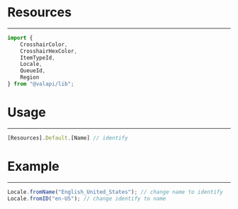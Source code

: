 # Resources

---

```typescript
import {
    CrosshairColor,
    CrosshairHexColor,
    ItemTypeId,
    Locale,
    QueueId,
    Region
} from "@valapi/lib";
```

# Usage

---

```typescript
[Resources].Default.[Name] // identify
```

# Example

---

```typescript
Locale.fromName("English_United_States"); // change name to identify
Locale.fromID("en-US"); // change identify to name
```
